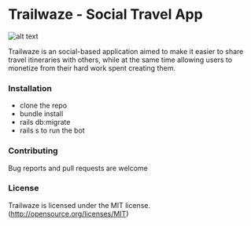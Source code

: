 # Trailwaze - Social Travel App

![alt text](app/assets/images/trailwaze.png?raw=true "Trailwaze")

Trailwaze is an social-based application aimed to make it easier to share travel itineraries with others, while at the same time allowing users to monetize from their hard work spent creating them.


### Installation
* clone the repo
* bundle install
* rails db:migrate
* rails s to run the bot

### Contributing
Bug reports and pull requests are welcome

### License
Trailwaze is licensed under the MIT license. (http://opensource.org/licenses/MIT)
